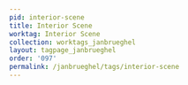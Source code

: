 ```yaml
---
pid: interior-scene
title: Interior Scene
worktag: Interior Scene
collection: worktags_janbrueghel
layout: tagpage_janbrueghel
order: '097'
permalink: /janbrueghel/tags/interior-scene
---
```

